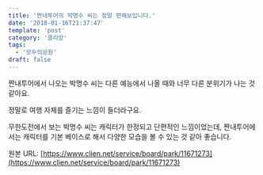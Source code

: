 ```yaml
---
title: '짠내투어의 박명수 씨는 정말 편해보입니다.'
date: '2018-01-16T21:37:47'
template: 'post'
category: '클리앙'
tags: 
  - '모두의공원'
draft: false
---
```


짠내투어에서 나오는 박명수 씨는 다른 예능에서 나올 때와 너무 다른 분위기가 나는 것 같아요.

  

정말로 여행 자체를 즐기는 느낌이 들더라구요.

  

무한도전에서 보는 박명수 씨는 캐릭터가 한정되고 단편적인 느낌이었는데, 짠내투어에서는 캐릭터를 기본 베이스로 해서 다양한 모습을 볼 수 있는 것 같아 좋습니다.

원본 URL: [https://www.clien.net/service/board/park/11671273](https://www.clien.net/service/board/park/11671273)